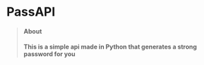 # PassAPI

> #### About
> #### This is a simple api made in Python that generates a strong password for you
